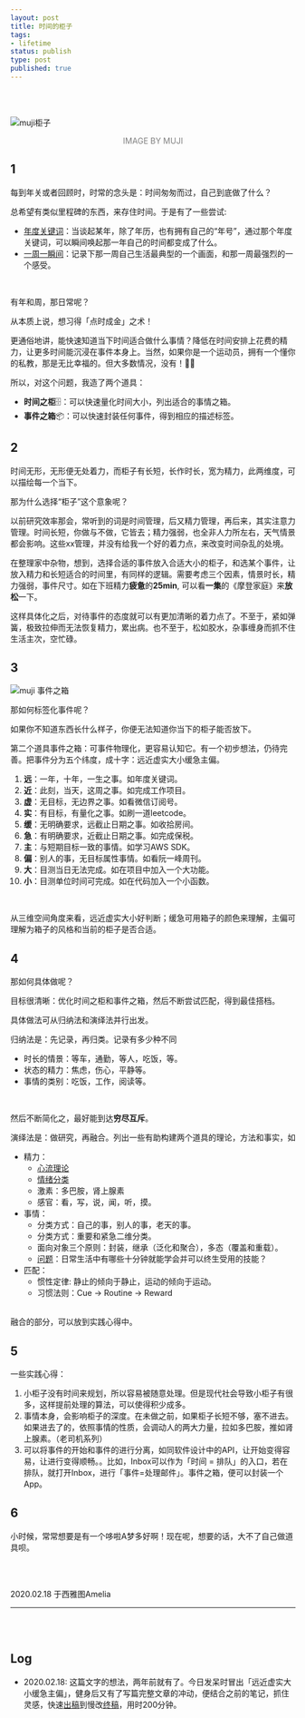 ```yaml
--- 
layout: post
title: 时间的柜子
tags: 
- lifetime
status: publish
type: post
published: true
---
```


<br>
<br>


![muji柜子](https://i.imgur.com/fxd9xy7.jpg)

<center><font color="grey">IMAGE BY MUJI</font>  </center>


## 1

每到年关或者回顾时，时常的念头是：时间匆匆而过，自己到底做了什么？

总希望有类似里程碑的东西，来存住时间。于是有了一些尝试: 

* [年度关键词](https://willwang.cc/about/)：当谈起某年，除了年历，也有拥有自己的“年号”，通过那个年度关键词，可以瞬间唤起那一年自己的时间都变成了什么。
* [一周一瞬间](https://www.dropbox.com/sh/6vejwql3mdufmc2/AAAD0nQzMt1Gatd8I4zNUKqoa?dl=0)：记录下那一周自己生活最典型的一个画面，和那一周最强烈的一个感受。

<br>

有年和周，那日常呢？

从本质上说，想习得「点时成金」之术！

更通俗地讲，能快速知道当下时间适合做什么事情？降低在时间安排上花费的精力，让更多时间能沉浸在事件本身上。当然，如果你是一个运动员，拥有一个懂你的私教，那是无比幸福的。但大多数情况，没有！🤷‍♀️

所以，对这个问题，我造了两个道具：

- **时间之柜**🗄：可以快速量化时间大小，列出适合的事情之箱。
- **事件之箱**📦：可以快速封装任何事件，得到相应的描述标签。


## 2


时间无形，无形便无处着力，而柜子有长短，长作时长，宽为精力，此两维度，可以描绘每一个当下。

那为什么选择“柜子”这个意象呢？

以前研究效率那会，常听到的词是时间管理，后又精力管理，再后来，其实注意力管理。时间长短，你做与不做，它皆去；精力强弱，也全非人力所左右，天气情景都会影响。这些xx管理，并没有给我一个好的着力点，来改变时间杂乱的处境。

在整理家中杂物，想到，选择合适的事件放入合适大小的柜子，和选某个事件，让放入精力和长短适合的时间里，有同样的逻辑。需要考虑三个因素，情景时长，精力强弱，事件尺寸。如在下班精力**疲惫**的**25min**, 可以看**一集**的《摩登家庭》来**放松**一下。

这样具体化之后，对待事件的态度就可以有更加清晰的着力点了。不至于，紧如弹簧，极致拉伸而无法恢复精力，累出病。也不至于，松如胶水，杂事缠身而抓不住生活主次，空忙碌。

## 3

![muji 事件之箱](https://i.imgur.com/PKyEaYY.png)

那如何标签化事件呢？

如果你不知道东西长什么样子，你便无法知道你当下的柜子能否放下。

第二个道具事件之箱：可事件物理化，更容易认知它。有一个初步想法，仍待完善。把事件分为五个纬度，成十字：远近虚实大小缓急主偏。

1. **远**：一年，十年，一生之事。如年度关键词。
1. **近**：此刻，当天，这周之事。如完成工作项目。
1. **虚**：无目标，无边界之事。如看微信订阅号。
1. **实**：有目标，有量化之事。如刷一道leetcode。
1. **缓**：无明确要求，远截止日期之事。如收拾房间。
1. **急**：有明确要求，近截止日期之事。如完成保税。
1. **主**：与短期目标一致的事情。如学习AWS SDK。
1. **偏**：别人的事，无目标属性事情。如看阮一峰周刊。
1. **大**：目测当日无法完成。如在项目中加入一个大功能。 
1. **小**：目测单位时间可完成。如在代码加入一个小函数。

<br>

从三维空间角度来看，远近虚实大小好判断；缓急可用箱子的颜色来理解，主偏可理解为箱子的风格和当前的柜子是否合适。

## 4

那如何具体做呢？

目标很清晰：优化时间之柜和事件之箱，然后不断尝试匹配，得到最佳搭档。

具体做法可从归纳法和演绎法并行出发。

归纳法是：先记录，再归类。记录有多少种不同

* 时长的情景：等车，通勤，等人，吃饭，等。
* 状态的精力：焦虑，伤心，平静等。
* 事情的类别：吃饭，工作，阅读等。

<br>

然后不断简化之，最好能到达**穷尽互斥**。

演绎法是：做研究，再融合。列出一些有助构建两个道具的理论，方法和事实，如

* 精力：
	* [心流理论](https://www.wikiwand.com/en/Flow_(psychology))
	* [情绪分类](https://www.wikiwand.com/en/Emotion)
	* 激素：多巴胺，肾上腺素
	* 感官：看，写，说，闻，听，摸。
* 事情：
	* 分类方式：自己的事，别人的事，老天的事。
	* 分类方式：重要和紧急二维分类。
	* 面向对象三个原则：封装，继承（泛化和聚合），多态（覆盖和重载）。
	* [问题](https://www.zhihu.com/question/20894671)：日常生活中有哪些十分钟就能学会并可以终生受用的技能？
* 匹配：
	* 惯性定律: 静止的倾向于静止，运动的倾向于运动。
	* 习惯法则：Cue → Routine → Reward

<br>
融合的部分，可以放到实践心得中。

## 5

一些实践心得：

1. 小柜子没有时间来规划，所以容易被随意处理。但是现代社会导致小柜子有很多，这样提前处理的算法，可以使得积少成多。
2. 事情本身，会影响柜子的深度。在未做之前，如果柜子长短不够，塞不进去。如果进去了的，依照事情的性质，会调动人的两大力量，拉如多巴胺，推如肾上腺素。（老司机系列）
3. 可以将事件的开始和事件的进行分离，如同软件设计中的API，让开始变得容易，让进行变得顺畅。。比如，Inbox可以作为「时间 = 排队」的入口，若在排队，就打开Inbox，进行「事件=处理邮件」。事件之箱，便可以封装一个App。

## 6 

小时候，常常想要是有一个哆啦A梦多好啊！现在呢，想要的话，大不了自己做道具呗。

<br>
<br>
           
2020.02.18 于西雅图Amelia<br>




---

<br>
<br>


## Log

- 2020.02.18: 这篇文字的想法，两年前就有了。今日发呆时冒出「远近虚实大小缓急主偏」，健身后又有了写篇完整文章的冲动，便结合之前的笔记，抓住灵感，快速[出稿](https://i.imgur.com/kZjksCz.png)到慢改[终稿](https://i.imgur.com/o4aIReg.jpg)，用时200分钟。